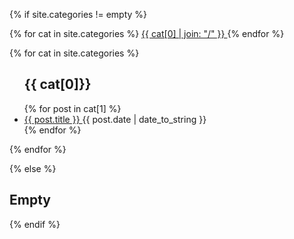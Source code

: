

{% if site.categories != empty %}

  <nav>
    {% for cat in site.categories %}
      <a href="#{{ cat[0] }}"> {{ cat[0] | join: "/" }} </a>
    {% endfor %}
  </nav>

  {% for cat in site.categories %}
  <ul>
    <h2 id="{{ cat[0] }}">{{ cat[0]}}</h2>
    {% for post in cat[1] %}
    <li>
      <a href="{{ post.url | prepend: site.baseurl }}"> {{ post.title }} </a>      
      <time datetime="{{ post.date | date:"%Y-%m-%d" }}">{{ post.date | date_to_string }}</time>
    </li>
    {% endfor %}
  </ul>
  {% endfor %}

{% else %}
  <h2>Empty</h2>
{% endif %}

